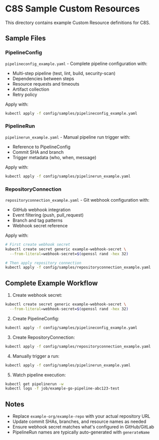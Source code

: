 # C8S Sample Custom Resources

This directory contains example Custom Resource definitions for C8S.

## Sample Files

### PipelineConfig
`pipelineconfig_example.yaml` - Complete pipeline configuration with:
- Multi-step pipeline (test, lint, build, security-scan)
- Dependencies between steps
- Resource requests and timeouts
- Artifact collection
- Retry policy

Apply with:
```bash
kubectl apply -f config/samples/pipelineconfig_example.yaml
```

### PipelineRun
`pipelinerun_example.yaml` - Manual pipeline run trigger with:
- Reference to PipelineConfig
- Commit SHA and branch
- Trigger metadata (who, when, message)

Apply with:
```bash
kubectl apply -f config/samples/pipelinerun_example.yaml
```

### RepositoryConnection
`repositoryconnection_example.yaml` - Git webhook configuration with:
- GitHub webhook integration
- Event filtering (push, pull_request)
- Branch and tag patterns
- Webhook secret reference

Apply with:
```bash
# First create webhook secret
kubectl create secret generic example-webhook-secret \
  --from-literal=webhook-secret=$(openssl rand -hex 32)

# Then apply repository connection
kubectl apply -f config/samples/repositoryconnection_example.yaml
```

## Complete Example Workflow

1. Create webhook secret:
```bash
kubectl create secret generic example-webhook-secret \
  --from-literal=webhook-secret=$(openssl rand -hex 32)
```

2. Create PipelineConfig:
```bash
kubectl apply -f config/samples/pipelineconfig_example.yaml
```

3. Create RepositoryConnection:
```bash
kubectl apply -f config/samples/repositoryconnection_example.yaml
```

4. Manually trigger a run:
```bash
kubectl apply -f config/samples/pipelinerun_example.yaml
```

5. Watch pipeline execution:
```bash
kubectl get pipelinerun -w
kubectl logs -f job/example-go-pipeline-abc123-test
```

## Notes

- Replace `example-org/example-repo` with your actual repository URL
- Update commit SHAs, branches, and resource names as needed
- Ensure webhook secret matches what's configured in GitHub/GitLab
- PipelineRun names are typically auto-generated with `generateName`
